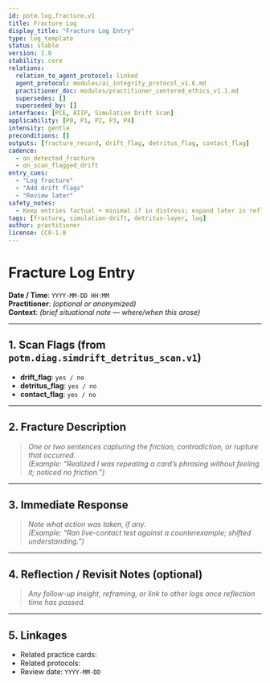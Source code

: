 ```yaml
---
id: potm.log.fracture.v1
title: Fracture Log
display_title: "Fracture Log Entry"
type: log_template
status: stable
version: 1.0
stability: core
relations:
  relation_to_agent_protocol: linked
  agent_protocol: modules/ai_integrity_protocol_v1.6.md
  practitioner_doc: modules/practitioner_centered_ethics_v1.1.md
  supersedes: []
  superseded_by: []
interfaces: [PCE, AIIP, Simulation Drift Scan]
applicability: [P0, P1, P2, P3, P4]
intensity: gentle
preconditions: []
outputs: [fracture_record, drift_flag, detritus_flag, contact_flag]
cadence:
  - on_detected_fracture
  - on_scan_flagged_drift
entry_cues:
  - "Log fracture"
  - "Add drift flags"
  - "Review later"
safety_notes:
  - Keep entries factual + minimal if in distress; expand later in reflection.
tags: [fracture, simulation-drift, detritus-layer, log]
author: practitioner
license: CC0-1.0
---
```


# Fracture Log Entry

**Date / Time**: `YYYY-MM-DD HH:MM`  
**Practitioner**: *(optional or anonymized)*  
**Context**: *(brief situational note — where/when this arose)*  

---

## 1. Scan Flags (from `potm.diag.simdrift_detritus_scan.v1`)
- **drift_flag**: `yes / no`  
- **detritus_flag**: `yes / no`  
- **contact_flag**: `yes / no`  

---

## 2. Fracture Description
> *One or two sentences capturing the friction, contradiction, or rupture that occurred.*  
*(Example: “Realized I was repeating a card’s phrasing without feeling it; noticed no friction.”)*

---

## 3. Immediate Response
> *Note what action was taken, if any.*  
*(Example: “Ran live-contact test against a counterexample; shifted understanding.”)*

---

## 4. Reflection / Revisit Notes (optional)
> *Any follow-up insight, reframing, or link to other logs once reflection time has passed.*

---

## 5. Linkages
- Related practice cards:  
- Related protocols:  
- Review date: `YYYY-MM-DD`
